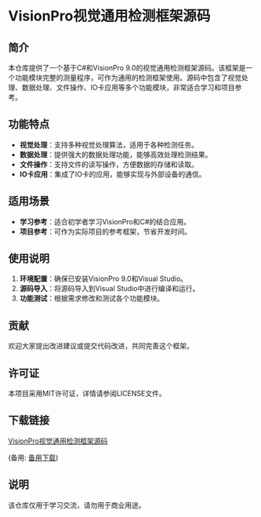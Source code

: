 # VisionPro视觉通用检测框架源码

## 简介

本仓库提供了一个基于C#和VisionPro 9.0的视觉通用检测框架源码。该框架是一个功能模块完整的测量程序，可作为通用的检测框架使用。源码中包含了视觉处理、数据处理、文件操作、IO卡应用等多个功能模块，非常适合学习和项目参考。

## 功能特点

- **视觉处理**：支持多种视觉处理算法，适用于各种检测任务。
- **数据处理**：提供强大的数据处理功能，能够高效处理检测结果。
- **文件操作**：支持文件的读写操作，方便数据的存储和读取。
- **IO卡应用**：集成了IO卡的应用，能够实现与外部设备的通信。

## 适用场景

- **学习参考**：适合初学者学习VisionPro和C#的结合应用。
- **项目参考**：可作为实际项目的参考框架，节省开发时间。

## 使用说明

1. **环境配置**：确保已安装VisionPro 9.0和Visual Studio。
2. **源码导入**：将源码导入到Visual Studio中进行编译和运行。
3. **功能测试**：根据需求修改和测试各个功能模块。

## 贡献

欢迎大家提出改进建议或提交代码改进，共同完善这个框架。

## 许可证

本项目采用MIT许可证，详情请参阅LICENSE文件。

## 下载链接
[VisionPro视觉通用检测框架源码](https://pan.quark.cn/s/300b41aec689) 

(备用: [备用下载](https://pan.baidu.com/s/1qigBWFq2n5nc1rmuXloVrA?pwd=1234))

## 说明

该仓库仅用于学习交流，请勿用于商业用途。
